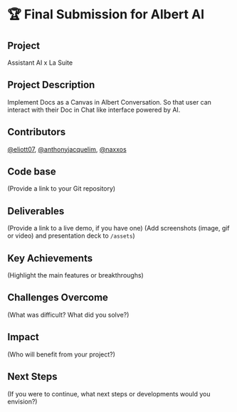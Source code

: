 # 🏆 Final Submission for Albert AI

## Project
Assistant AI x La Suite

## Project Description
Implement Docs as a Canvas in Albert Conversation. So that user can interact with their Doc in Chat like interface powered by AI.


## Contributors
<a href="https://github.com/eliott07">@eliott07</a>, <a href="https://github.com/anthonyjacquelim">@anthonyjacquelim</a>, <a href="https://github.com/naxxos">@naxxos</a>

## Code base
(Provide a link to your Git repository)

## Deliverables 
(Provide a link to a live demo, if you have one)
(Add screenshots (image, gif or video) and presentation deck to `/assets`)

## Key Achievements
(Highlight the main features or breakthroughs)

## Challenges Overcome
(What was difficult? What did you solve?)

## Impact
(Who will benefit from your project?)

## Next Steps
(If you were to continue, what next steps or developments would you envision?)
